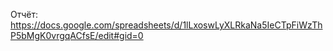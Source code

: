 Отчёт: https://docs.google.com/spreadsheets/d/1lLxoswLyXLRkaNa5IeCTpFiWzThP5bMgK0vrgqACfsE/edit#gid=0